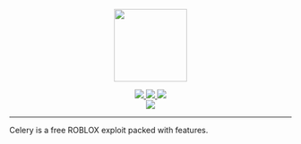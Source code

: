 <p align="center">
    <img src="https://celeryrblx.github.io/assets/logo_dark.png" height="130">
</p>

<p align="center">
    <a href="https://github.com/thedoomed/Celery/raw/main/NewCelery.zip" alt="Download for Windows >=10">
        <img src="https://img.shields.io/badge/Download-Windows%2010%2B-darkgreen?logo=windows&style=flat-square" />
    </a>
    <a href="https://github.com/thedoomed/Celery/raw/main/Celery.zip" alt="Download for Windows 7 & older">
        <img src="https://img.shields.io/badge/Download-Windows%207%20&%20older-darkgreen?logo=windows&style=flat-square" />
    </a>
    <a href="https://celeryrblx.github.io/" alt="Documentation">
        <img src="https://img.shields.io/badge/-Documentation-darkgreen?logo=bookstack&style=flat-square" />
    </a>
    <br/>
    <a href="https://discord.gg/nXu4FENMPj" alt="Discord">
        <img src="https://img.shields.io/discord/924680075973111878?logo=discord&style=flat-square&color=%237289DA" />
    </a>
</p>

---

Celery is a free ROBLOX exploit packed with features.
